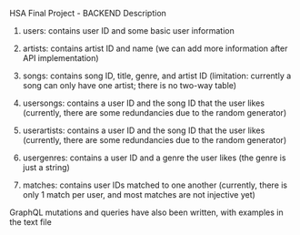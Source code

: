 HSA Final Project - BACKEND Description

1. users: contains user ID and some basic user information

2. artists: contains artist ID and name (we can add more information after API implementation)

3. songs: contains song ID, title, genre, and artist ID (limitation: currently a song can only have one artist; there is no two-way table)

4. usersongs: contains a user ID and the song ID that the user likes (currently, there are some redundancies due to the random generator)

5. userartists: contains a user ID and the song ID that the user likes (currently, there are some redundancies due to the random generator)

6. usergenres: contains a user ID and a genre the user likes (the genre is just a string)

7. matches: contains user IDs matched to one another (currently, there is only 1 match per user, and most matches are not injective yet)

GraphQL mutations and queries have also been written, with examples in the text file
